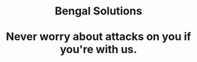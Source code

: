 <h1 align="center">
  Bengal Solutions
<br /><br />
  Never worry about attacks on you if you're with us.
<br />
</h1>
